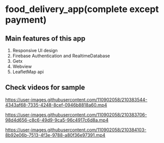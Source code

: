 # food_delivery_app(complete except payment)

## Main features of this app
  1. Responsive UI design
  2. Firebase Authentication and RealtimeDatabase
  3. Getx
  4. Webview
  5. LeafletMap api



## Check videos for sample
https://user-images.githubusercontent.com/110902058/210383544-4343af68-7335-4248-8cef-0946b8818a60.mp4

https://user-images.githubusercontent.com/110902058/210383706-98d4d656-c8c6-49d9-9ca5-96c4917c6d8a.mp4

https://user-images.githubusercontent.com/110902058/210384103-8b92e06b-7513-4f3e-9788-a80f36e97391.mp4



